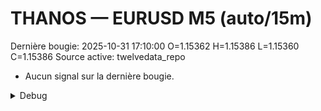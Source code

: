 # THANOS — EURUSD M5 (auto/15m)
Dernière bougie: 2025-10-31 17:10:00  O=1.15362  H=1.15386  L=1.15360  C=1.15386
Source active: twelvedata_repo

- Aucun signal sur la dernière bougie.

<details><summary>Debug</summary>

- TD_API_KEY manquant.

</details>